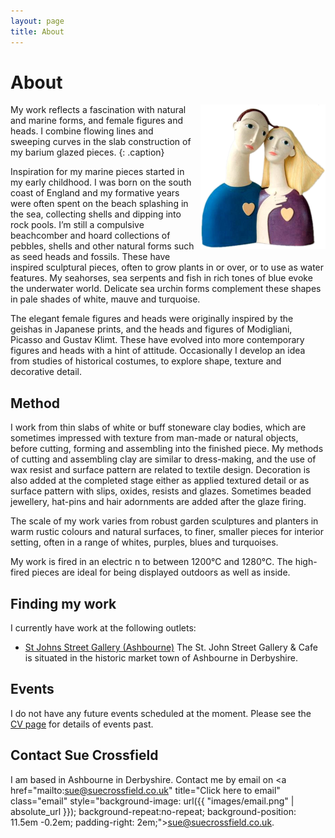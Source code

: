 ```yaml
---
layout: page
title: About
---
```


# About

<img src="images/lovers.png"
  style="float: right; margin: 0 0 10px 10px;" alt="Photo of The Lovers, a ceramic sculpture" title="Photo of The Lovers, a ceramic sculpture" height="231" width="200"/>

My work reflects a fascination with natural and marine forms, and female figures and heads. I combine flowing lines and sweeping curves in the slab construction of my barium glazed pieces.
{: .caption}

Inspiration for my marine pieces started in my early childhood. I was born on the south coast of England and my formative years were often spent on the beach splashing in the sea, collecting shells and dipping into rock pools. I&rsquo;m still a compulsive beachcomber and hoard collections of pebbles, shells and other natural forms such as seed heads and fossils. These have inspired sculptural pieces, often to grow plants in or over, or to use as water features. My seahorses, sea serpents and fish in rich tones of blue evoke the underwater world. Delicate sea urchin forms complement these shapes in pale shades of white, mauve and turquoise.

The elegant female figures and heads were originally inspired by the geishas in Japanese prints, and the heads and figures of Modigliani, Picasso and Gustav Klimt. These have evolved into more contemporary figures and heads with a hint of attitude. Occasionally I develop an idea from studies of historical costumes, to explore shape, texture and decorative detail.

## Method

I work from thin slabs of white or buff stoneware clay bodies, which are sometimes impressed with texture from man-made or natural objects, before cutting, forming and assembling into the finished piece. My methods of cutting and assembling clay are similar to dress-making, and the use of wax resist and surface pattern are related to textile design. Decoration is also added at the completed stage either as applied textured detail or as surface pattern with slips, oxides, resists and glazes. Sometimes beaded jewellery, hat-pins and hair adornments are added after the glaze firing.

The scale of my work varies from robust garden sculptures and planters in warm rustic colours and natural surfaces, to finer, smaller pieces for interior setting, often in a range of whites, purples, blues and turquoises.

My work is fired in an electric n to between 1200℃ and 1280℃. The high-fired pieces are ideal for being displayed outdoors as well as inside.

## Finding my work

I currently have work at the following outlets:

* [St Johns Street Gallery (Ashbourne)](https://stjohngalleryandcafe.co.uk/)
  The St. John Street Gallery & Cafe is situated in the historic market town of Ashbourne in Derbyshire.

## Events

I do not have any future events scheduled at the moment. Please see the <a href="cv.html">CV page</a> for details of events past.

## Contact Sue Crossfield

I am based in Ashbourne in Derbyshire. Contact me by email on <a href="mailto:sue@suecrossfield.co.uk" title="Click here to email" class="email" style="background-image: url({{ "images/email.png" | absolute_url }}); background-repeat:no-repeat; background-position: 11.5em -0.2em; padding-right: 2em;">sue@suecrossfield.co.uk</a>.
